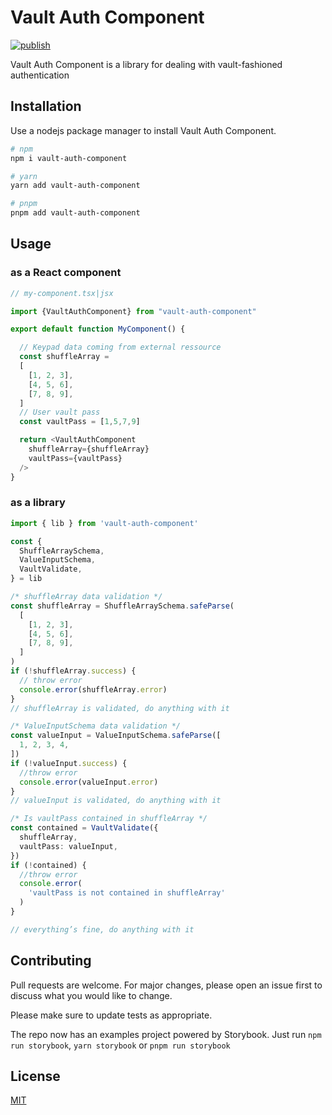 # Vault Auth Component

[![publish](https://github.com/jerome-bienaime/vaultauth/actions/workflows/npm-publish.yml/badge.svg)](https://github.com/jerome-bienaime/vaultauth/actions/workflows/npm-publish.yml)

Vault Auth Component is a library for dealing with
vault-fashioned authentication

## Installation

Use a nodejs package manager to install Vault Auth Component.

```bash
# npm
npm i vault-auth-component

# yarn
yarn add vault-auth-component

# pnpm
pnpm add vault-auth-component
```

## Usage

### as a React component

```typescript
// my-component.tsx|jsx

import {VaultAuthComponent} from "vault-auth-component"

export default function MyComponent() {

  // Keypad data coming from external ressource
  const shuffleArray =
  [
    [1, 2, 3],
    [4, 5, 6],
    [7, 8, 9],
  ]
  // User vault pass
  const vaultPass = [1,5,7,9]

  return <VaultAuthComponent
    shuffleArray={shuffleArray}
    vaultPass={vaultPass}
  />
}
```

### as a library

```typescript
import { lib } from 'vault-auth-component'

const {
  ShuffleArraySchema,
  ValueInputSchema,
  VaultValidate,
} = lib

/* shuffleArray data validation */
const shuffleArray = ShuffleArraySchema.safeParse(
  [
    [1, 2, 3],
    [4, 5, 6],
    [7, 8, 9],
  ]
)
if (!shuffleArray.success) {
  // throw error
  console.error(shuffleArray.error)
}
// shuffleArray is validated, do anything with it

/* ValueInputSchema data validation */
const valueInput = ValueInputSchema.safeParse([
  1, 2, 3, 4,
])
if (!valueInput.success) {
  //throw error
  console.error(valueInput.error)
}
// valueInput is validated, do anything with it

/* Is vaultPass contained in shuffleArray */
const contained = VaultValidate({
  shuffleArray,
  vaultPass: valueInput,
})
if (!contained) {
  //throw error
  console.error(
    'vaultPass is not contained in shuffleArray'
  )
}

// everything’s fine, do anything with it
```

## Contributing

Pull requests are welcome. For major changes, please open an issue first
to discuss what you would like to change.

Please make sure to update tests as appropriate.

The repo now has an examples project powered by Storybook. Just run `npm run storybook`, `yarn storybook` or `pnpm run storybook`

## License

[MIT](https://choosealicense.com/licenses/mit/)
